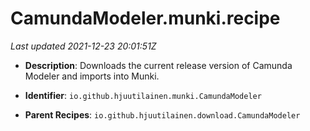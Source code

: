# CamundaModeler.munki.recipe

_Last updated 2021-12-23 20:01:51Z_

- **Description**: Downloads the current release version of Camunda Modeler and imports into Munki.

- **Identifier**: `io.github.hjuutilainen.munki.CamundaModeler`

- **Parent Recipes**: `io.github.hjuutilainen.download.CamundaModeler`
